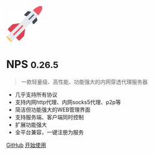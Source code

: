 ![logo](logo.svg)

# NPS <small>0.26.5</small>

> 一款轻量级、高性能、功能强大的内网穿透代理服务器

- 几乎支持所有协议
- 支持内网http代理、内网socks5代理、p2p等
- 简洁但功能强大的WEB管理界面
- 支持服务端、客户端同时控制
- 扩展功能强大
- 全平台兼容，一键注册为服务


[GitHub](https://github.com/ehang-io/nps/)
[开始使用](#nps)
